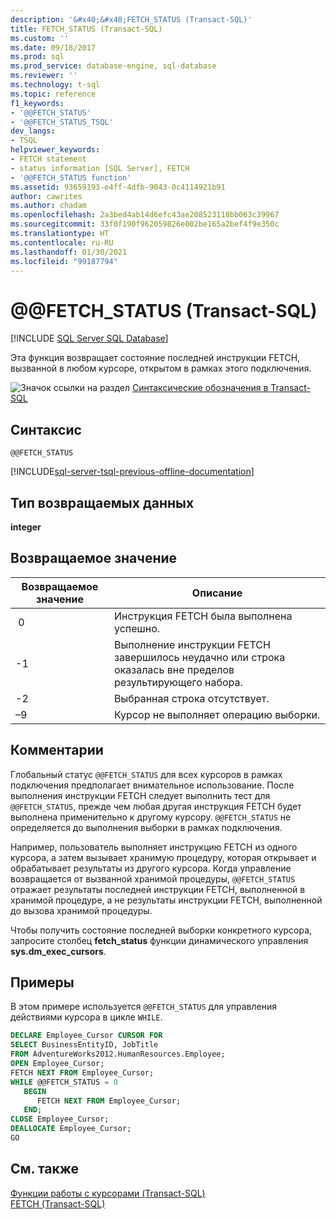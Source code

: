 ```yaml
---
description: '&#x40;&#x40;FETCH_STATUS (Transact-SQL)'
title: FETCH_STATUS (Transact-SQL)
ms.custom: ''
ms.date: 09/18/2017
ms.prod: sql
ms.prod_service: database-engine, sql-database
ms.reviewer: ''
ms.technology: t-sql
ms.topic: reference
f1_keywords:
- '@@FETCH_STATUS'
- '@@FETCH_STATUS_TSQL'
dev_langs:
- TSQL
helpviewer_keywords:
- FETCH statement
- status information [SQL Server], FETCH
- '@@FETCH_STATUS function'
ms.assetid: 93659193-e4ff-4dfb-9043-0c4114921b91
author: cawrites
ms.author: chadam
ms.openlocfilehash: 2a3bed4ab14d6efc43ae208523118bb063c39967
ms.sourcegitcommit: 33f0f190f962059826e002be165a2bef4f9e350c
ms.translationtype: HT
ms.contentlocale: ru-RU
ms.lasthandoff: 01/30/2021
ms.locfileid: "99187794"
---
```

# <a name="x40x40fetch_status-transact-sql"></a>&#x40;&#x40;FETCH_STATUS (Transact-SQL)
[!INCLUDE [SQL Server SQL Database](../../includes/applies-to-version/sql-asdb.md)]

Эта функция возвращает состояние последней инструкции FETCH, вызванной в любом курсоре, открытом в рамках этого подключения.  
  
 ![Значок ссылки на раздел](../../database-engine/configure-windows/media/topic-link.gif "Значок ссылки на раздел") [Синтаксические обозначения в Transact-SQL](../../t-sql/language-elements/transact-sql-syntax-conventions-transact-sql.md)  
  
## <a name="syntax"></a>Синтаксис  
  
```syntaxsql
@@FETCH_STATUS  
```  

[!INCLUDE[sql-server-tsql-previous-offline-documentation](../../includes/sql-server-tsql-previous-offline-documentation.md)]

## <a name="return-type"></a>Тип возвращаемых данных  
 **integer**  
  
## <a name="return-value"></a>Возвращаемое значение  
  
|Возвращаемое значение|Описание|  
|------------------|-----------------|  
|&nbsp;0|Инструкция FETCH была выполнена успешно.|  
|-1|Выполнение инструкции FETCH завершилось неудачно или строка оказалась вне пределов результирующего набора.|  
|-2|Выбранная строка отсутствует.|
|–9|Курсор не выполняет операцию выборки.|  
  
## <a name="remarks"></a>Комментарии  
Глобальный статус `@@FETCH_STATUS` для всех курсоров в рамках подключения предполагает внимательное использование. После выполнения инструкции FETCH следует выполнить тест для `@@FETCH_STATUS`, прежде чем любая другая инструкция FETCH будет выполнена применительно к другому курсору. `@@FETCH_STATUS` не определяется до выполнения выборки в рамках подключения.  
  
Например, пользователь выполняет инструкцию FETCH из одного курсора, а затем вызывает хранимую процедуру, которая открывает и обрабатывает результаты из другого курсора. Когда управление возвращается от вызванной хранимой процедуры, `@@FETCH_STATUS` отражает результаты последней инструкции FETCH, выполненной в хранимой процедуре, а не результаты инструкции FETCH, выполненной до вызова хранимой процедуры.  
  
Чтобы получить состояние последней выборки конкретного курсора, запросите столбец **fetch_status** функции динамического управления **sys.dm_exec_cursors**.  
  
## <a name="examples"></a>Примеры  
В этом примере используется `@@FETCH_STATUS` для управления действиями курсора в цикле `WHILE`.  
  
```sql  
DECLARE Employee_Cursor CURSOR FOR  
SELECT BusinessEntityID, JobTitle  
FROM AdventureWorks2012.HumanResources.Employee;  
OPEN Employee_Cursor;  
FETCH NEXT FROM Employee_Cursor;  
WHILE @@FETCH_STATUS = 0  
   BEGIN  
      FETCH NEXT FROM Employee_Cursor;  
   END;  
CLOSE Employee_Cursor;  
DEALLOCATE Employee_Cursor;  
GO  
```  
  
## <a name="see-also"></a>См. также  
 [Функции работы с курсорами (Transact-SQL)](../../t-sql/functions/cursor-functions-transact-sql.md)   
 [FETCH (Transact-SQL)](../../t-sql/language-elements/fetch-transact-sql.md)  
  
  
